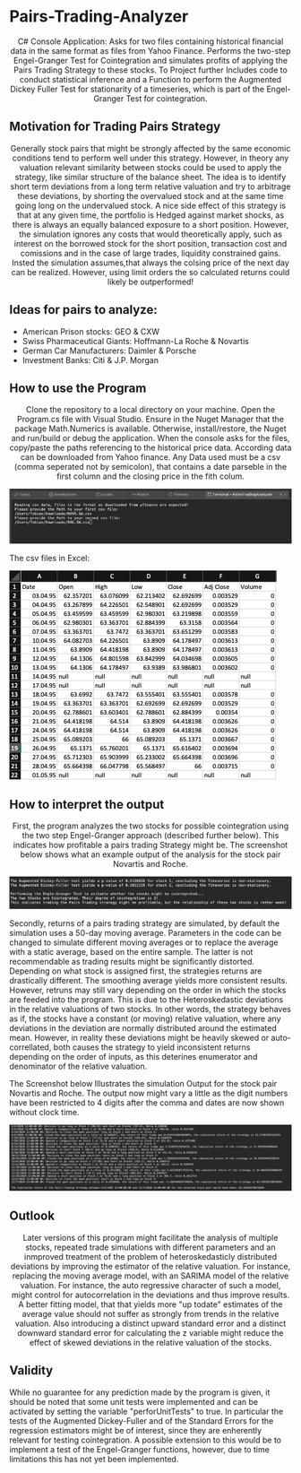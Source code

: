 # Pairs-Trading-Analyzer
<p style="text-align: center;">C# Console Application:
Asks for two files containing historical financial data in the same format as files from Yahoo Finance. Performs the two-step Engel-Granger Test for Cointegration and simulates profits of applying the Pairs Trading Strategy to these stocks. To Project further Includes code to conduct statistical inference and a Function to perform the Augmented Dickey Fuller Test for stationarity of a timeseries, which is part of the Engel-Granger Test for cointegration.</p>

## Motivation for Trading Pairs Strategy
<p style="text-align: center;">Generally stock pairs that might be strongly affected by the same economic conditions tend to perform well under this strategy. However, in theory any valuation relevant similarity between stocks could be used to apply the strategy, like similar structure of the balance sheet. The idea is to identify short term deviations from a long term relative valuation and try to arbitrage these deviations, by shorting the overvalued stock and at the same time going long on the undervalued stock. A nice side effect of this strategy is that at any given time, the portfolio is Hedged against market shocks, as there is always an equally balanced exposure to a short position. However, the simulation ignores any costs that would theoretically apply, such as interest on the borrowed stock for the short position, transaction cost and comissions and in the case of large trades, liquidity constrained gains. Insted the simulation assumes,that always the colsing price of the  next day can be realized. However, using limit orders the so calculated returns could likely be outperformed!</p>

## Ideas for pairs to analyze:
- American Prison stocks: GEO & CXW
- Swiss Pharmaceutical Giants: Hoffmann-La Roche & Novartis
- German Car Manufacturers: Daimler & Porsche
- Investment Banks: Citi & J.P. Morgan

## How to use the Program
<p style="text-align: center;">Clone the repository to a local directory on your machine. Open the Program.cs file with Visual Studio. Ensure in the Nuget Manager that the package Math.Numerics is available. Otherwise, install/restore, the Nuget and run/build or debug the application.
When the console asks for the files, copy/paste the paths referencing to the historical price data. According data can be downloaded from Yahoo finance.
Any Data used must be a csv (comma seperated not by semicolon), that contains a date parseble in the first column and the closing price in the fith colum.</p>

![](https://github.com/Tobias-Mann/Pairs-Trading-Analyzer/blob/master/Screenshots/Inputs.png?raw=true)

<p> The csv files in Excel:</p>

![](https://github.com/Tobias-Mann/Pairs-Trading-Analyzer/blob/master/Screenshots/Data%20In%20Excel.png?raw=true)

## How to interpret the output
<p style="text-align: center;">First, the program analyzes the two stocks for possible cointegration using the two step Engel-Granger approach (described further below).
This indicates how profitable a pairs trading Strategy might be. The screenshot below shows what an example output of the analysis for the stock pair Novartis and Roche.</p>

![](https://github.com/Tobias-Mann/Pairs-Trading-Analyzer/blob/master/Screenshots/Cointegration%20Analysis.png?raw=true)

<p>Secondly, returns of a pairs trading strategy are simulated, by default the simulation uses a 50-day moving average. Parameters in the code can be changed to simulate different moving averages or to replace the average with a static average, based on the entire sample. The latter is not recommendable as trading results might be significantly distorted. Depending on what stock is assigned first, the strategies returns are drastically different. The smoothing average yields more consistent results. However, retruns may still vary depending on the order in which the stocks are feeded into the program. This is due to the Heteroskedastic deviations in the relative valuations of two stocks. In other words, the strategy behaves as if, the stocks have a constant (or moving) relative valuation, where any deviations in the deviation are normally distributed around the estimated mean. However, in reality these deviations might be heavily skewed or auto-correllated, both causes the strategy to yield inconsistent returns depending on the order of inputs, as this deterines enumerator and denominator of the relative valuation.</p> <p>The Screenshot below Illustrates the simulation Output for the stock pair Novartis and Roche. The output now might vary a little as the digit numbers have been restricted to 4 digits after the comma and dates are now shown without clock time.</p>

![](https://github.com/Tobias-Mann/Pairs-Trading-Analyzer/blob/master/Screenshots/Simulation%20of%20Trades.png?raw=true)

## Outlook
<p style="text-align: center;">Later versions of this program might facilitate the analysis of multiple stocks, repeated trade simulations with different parameters and an inmproved treatment of the problem of heteroskedasticly distributed deviations by improving the estimator of the relative valuation. For instance, replacing the moving average model, with an SARIMA model of the relative valuation. For instance, the auto regressive character of such a model, might control for autocorrelation in the deviations and thus improve results. A better fitting model, that that yields more "up todate" estimates of the average value should not suffer as strongly from trends in the relative valuation. Also introducing a distinct upward standard error and a distinct downward standard error for calculating the z variable might reduce the effect of skewed deviations in the relative valuation of the stocks.</p>

## Validity
While no guarantee for any prediction made by the program is given, it should be noted that some unit tests were implemented and can be activated by setting the variable "perforUnitTests" to true. In particular the tests of the Augmented Dickey-Fuller and of the Standard Errors for the regression estimators might be of interest, since they are enherently relevant for testing cointegration. A possible extension to this would be to implement a test of the Engel-Granger functions, however, due to time limitations this has not yet been implemented.



